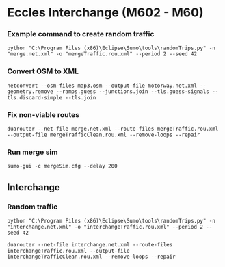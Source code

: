 # Eccles Interchange (M602 - M60)


### Example command to create random traffic
```
python "C:\Program Files (x86)\Eclipse\Sumo\tools\randomTrips.py" -n "merge.net.xml" -o "mergeTraffic.rou.xml" --period 2 --seed 42
```

### Convert OSM to XML
```
netconvert --osm-files map3.osm --output-file motorway.net.xml --geometry.remove --ramps.guess --junctions.join --tls.guess-signals --tls.discard-simple --tls.join
```

### Fix non-viable routes

```
duarouter --net-file merge.net.xml --route-files mergeTraffic.rou.xml --output-file mergeTrafficClean.rou.xml --remove-loops --repair
```

### Run merge sim 
```
sumo-gui -c mergeSim.cfg --delay 200
```


## Interchange

### Random traffic
```
python "C:\Program Files (x86)\Eclipse\Sumo\tools\randomTrips.py" -n "interchange.net.xml" -o "interchangeTraffic.rou.xml" --period 2 --seed 42
```

```
duarouter --net-file interchange.net.xml --route-files interchangeTraffic.rou.xml --output-file interchangeTrafficClean.rou.xml --remove-loops --repair
```